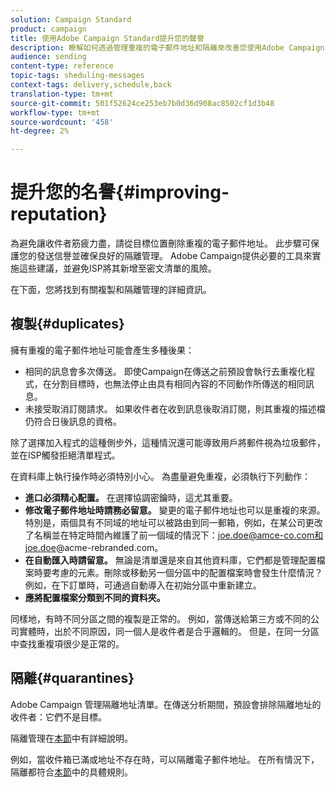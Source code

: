 ```yaml
---
solution: Campaign Standard
product: campaign
title: 使用Adobe Campaign Standard提升您的聲譽
description: 瞭解如何透過管理重複的電子郵件地址和隔離來改善您使用Adobe Campaign Standard的聲譽。
audience: sending
content-type: reference
topic-tags: sheduling-messages
context-tags: delivery,schedule,back
translation-type: tm+mt
source-git-commit: 501f52624ce253eb7b0d36d908ac8502cf1d3b48
workflow-type: tm+mt
source-wordcount: '458'
ht-degree: 2%

---
```



# 提升您的名譽{#improving-reputation}

為避免讓收件者筋疲力盡，請從目標位置刪除重複的電子郵件地址。 此步驟可保護您的發送信譽並確保良好的隔離管理。 Adobe Campaign提供必要的工具來實施這些建議，並避免ISP將其新增至密文清單的風險。

在下面，您將找到有關複製和隔離管理的詳細資訊。

## 複製{#duplicates}

擁有重複的電子郵件地址可能會產生多種後果：
* 相同的訊息會多次傳送。 即使Campaign在傳送之前預設會執行去重複化程式，在分割目標時，也無法停止由具有相同內容的不同動作所傳送的相同訊息。
* 未接受取消訂閱請求。 如果收件者在收到訊息後取消訂閱，則其重複的描述檔仍符合日後訊息的資格。

除了選擇加入程式的這種側步外，這種情況還可能導致用戶將郵件視為垃圾郵件，並在ISP觸發拒絕清單程式。

在資料庫上執行操作時必須特別小心。 為盡量避免重複，必須執行下列動作：
* **進口必須精心配置。** 在選擇協調密鑰時，這尤其重要。
* **修改電子郵件地址時請務必留意。** 變更的電子郵件地址也可以是重複的來源。特別是，兩個具有不同域的地址可以被路由到同一郵箱，例如，在某公司更改了名稱並在特定時間內維護了前一個域的情況下：joe.doe@amce-co.com和joe.doe@acme-rebranded.com。
* **在自動匯入時請留意。** 無論是清單還是來自其他資料庫，它們都是管理配置檔案時要考慮的元素。刪除或移動另一個分區中的配置檔案時會發生什麼情況？ 例如，在下訂單時，可通過自動導入在初始分區中重新建立。
* **應將配置檔案分類到不同的資料夾。**

同樣地，有時不同分區之間的複製是正常的。 例如，當傳送給第三方或不同的公司實體時，出於不同原因，同一個人是收件者是合乎邏輯的。 但是，在同一分區中查找重複項很少是正常的。

## 隔離{#quarantines}

Adobe Campaign 管理隔離地址清單。在傳送分析期間，預設會排除隔離地址的收件者：它們不是目標。

隔離管理在[本節](../../sending/using/understanding-quarantine-management.md)中有詳細說明。

例如，當收件箱已滿或地址不存在時，可以隔離電子郵件地址。 在所有情況下，隔離都符合[本節](../../sending/using/understanding-quarantine-management.md#conditions-for-sending-an-address-to-quarantine)中的具體規則。
